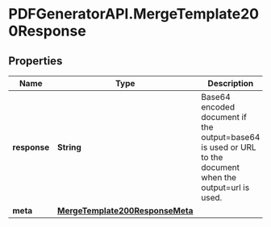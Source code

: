# PDFGeneratorAPI.MergeTemplate200Response

## Properties

Name | Type | Description | Notes
------------ | ------------- | ------------- | -------------
**response** | **String** | Base64 encoded document if the output&#x3D;base64 is used or URL to the document when the output&#x3D;url is used. | [optional] 
**meta** | [**MergeTemplate200ResponseMeta**](MergeTemplate200ResponseMeta.md) |  | [optional] 



